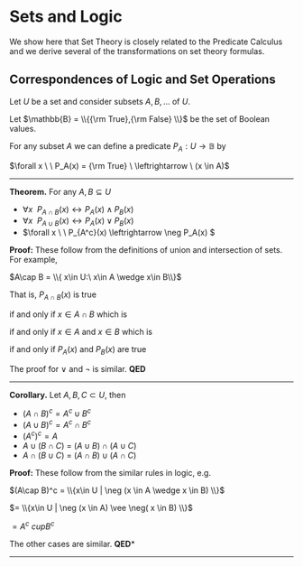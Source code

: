 # Sets and Logic
We show here that Set Theory is closely related to  the Predicate Calculus
and we derive several of the transformations on set theory formulas.

## Correspondences of Logic and Set Operations
Let $U$ be a set and consider subsets $A,B,\ldots$ of $U$.

Let $\mathbb{B} = \\{{\rm True},{\rm False} \\}$ be the set of Boolean values.

For any subset $A$ we can define a predicate $P_A: U \rightarrow \mathbb{B}$ by

$\forall x \ \ P_A(x) = {\rm True}  \ \leftrightarrow \  (x \in A)$

---

**Theorem.** For any $A,B\subseteq U$
* $\forall x\ \  P_{A\cap B}(x) \leftrightarrow P_A(x) \wedge P_B(x)$
* $\forall x\ \  P_{A\cup B}(x) \leftrightarrow P_A(x) \vee P_B(x)$
* $\forall x \ \ P_{A^c}(x) \leftrightarrow \neg P_A(x) $

**Proof:**
These follow from the definitions of union and intersection of sets. For example,

$A\cap B = \\{ x\in U:\  x\in A \wedge x\in B\\}$

That is, $P_{A\cap B}(x)$ is true 

if and only if $x \in A\cap B$ which is 

if and only if $x \in A$ and $x \in B$ which is

if and only if $P_A(x)$ and $P_B(x)$ are true

The proof for $\vee$ and $\neg$ is similar. **QED**

---

**Corollary.** Let $A, B, C \subset U$, then
* $(A \cap B)^c = A^c \cup B^c$
* $(A \cup B)^c = A^c \cap B^c$
* $(A^c)^c = A$
* $A \cup (B \cap C) \ = \ (A \cup B) \cap (A \cup C)$
* $A \cap (B \cup C) \ = \ (A \cap B) \cup (A \cap C)$

**Proof:** These follow from the similar rules in logic, e.g.

$(A\cap B)^c = \\{x\in U | \neg (x \in A \wedge x \in B) \\}$

$= \\{x\in U | \neg (x \in A) \vee \neg( x \in B) \\}$

$= A^c \ cup B^c$

The other cases are similar. **QED***

---

